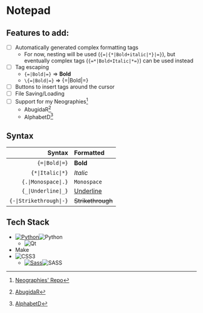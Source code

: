 ﻿# Notepad

## Features to add:

- [ ] Automatically generated complex formatting tags
	- For now, nesting will be used (`{=|{*|Bold+italic|*}|=}`), but eventually complex tags (`{=*|Bold+Italic|*=}`) can be used instead
- [ ] Tag escaping
	- `{=|Bold|=}` => **Bold**
	- `\{=|Bold|=}` => {=|Bold|=}
- [ ] Buttons to insert tags around the cursor
- [ ] File Saving/Loading
- [ ] Support for my Neographies[^Neo]
    - AbugidaR[^AbR]
    - AlphabetD[^AlD]

## Syntax

|Syntax|Formatted|
|-:|:-|
|`{=\|Bold\|=}`|**Bold**|
|`{*\|Italic\|*}`|*Italic*|
|`{.\|Monospace\|.}`|`Monospace`|
|`{_\|Underline\|_}`|<ins>Underline</ins>|
|`{-\|Strikethrough\|-}`|<s>Strikethrough</s>|

## Tech Stack

- [![Python](https://img.shields.io/badge/Python-3776AB?logo=python&logoColor=fff)](#)![Python](https://img.shields.io/badge/python-3670A0?style=for-the-badge&logo=python&logoColor=ffdd54)
	- ![Qt](https://img.shields.io/badge/Qt-%23217346.svg?style=for-the-badge&logo=Qt&logoColor=white)
- Make
- ![CSS3](https://img.shields.io/badge/css3-%231572B6.svg?style=for-the-badge&logo=css3&logoColor=white)
	- [![Sass](https://img.shields.io/badge/Sass-C69?logo=sass&logoColor=fff)](#)![SASS](https://img.shields.io/badge/SASS-hotpink.svg?style=for-the-badge&logo=SASS&logoColor=white)

[^Neo]: [Neographies' Repo](https://github.com/JactusTheCactus/conscript-font-gen)

[^AbR]: [AbugidaR](https://github.com/JactusTheCactus/conscript-font-gen/tree/eb32dcf2e69f757c483aa0ffe4746b8387cea251/AbugidaR)

[^AlD]: [AlphabetD](https://github.com/JactusTheCactus/conscript-font-gen/tree/eb32dcf2e69f757c483aa0ffe4746b8387cea251/AlphabetD)